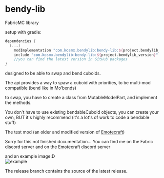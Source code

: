 # bendy-lib
FabricMC library

setup with gradle:

```groovy
dependencies {
  (...) 
    modImplementation "com.kosmx.bendylib:bendy-lib:${project.bendylib_version}"
    include "com.kosmx.bendylib:bendy-lib:${project.bendylib_version}"
    //you can find the latest version in GitHub packages
}
```

designed to be able to swap and bend cuboids.

The api provides a way to spaw a cuboid with priorities, to be multi-mod compatible
(bend like in Mo'bends)

to swap, you have to create a class from MutableModelPart, and implement the methods.

You don't have to use existing bendableCuboid objects, you can create your own, BUT it's highly recommend (it's a lot's of work to code a bendable stuff)

The test mod (an older and modified version of [Emotecraft](https://github.com/kosmx/emotes))

Sorry for this not finished documentation...
You can find me on the Fabric discord server and on the Emotecraft discord server

and an example image:D  
![example](https://raw.githubusercontent.com/KosmX/bendy-lib/dev/example.png)  
  
The release branch contains the source of the latest release.
